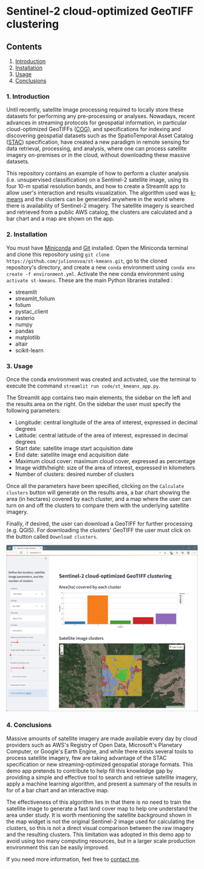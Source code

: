 # Sentinel-2 cloud-optimized GeoTIFF clustering
## Contents
1. [Introduction](#1-introduction)
2. [Installation](#2-installation)
3. [Usage](#3-usage)
4. [Conclusions](#4-conclusions)

### 1. Introduction
Until recently, satellite image processing required to locally store these datasets for performing any pre-processing or analyses. Nowadays, recent advances in streaming protocols for geospatial information, in particular cloud-optimized GeoTIFFs ([COG](https://www.cogeo.org/)), and specifications for indexing and discovering geospatial datasets such as the SpatioTemporal Asset Catalog ([STAC](https://stacspec.org/)) specification, have created a new paradigm in remote sensing for data retrieval, processing, and analysis, where one can process satellite imagery on-premises or in the cloud, without downloading these massive datasets.

This repository contains an example of how to perform a cluster analysis (i.e. unsupervised classification) on a Sentinel-2 satellite image, using its four 10-m spatial resolution bands, and how to create a Streamlit app to allow user's interaction and results visualization. The algorithm used was [k-means](https://en.wikipedia.org/wiki/K-means_clustering) and the clusters can be generated anywhere in the world where there is availability of Sentinel-2 imagery. The satellite imagery is searched and retrieved from a public AWS catalog, the clusters are calculated and a bar chart and a map are shown on the app.

### 2. Installation
You must have [Miniconda](https://docs.conda.io/en/latest/miniconda.html) and [Git](https://git-scm.com/) installed. Open the Miniconda terminal and clone this repository using `git clone https://github.com/julionovoa/st-kmeans.git`, go to the cloned repository's directory, and create a new `conda` environment using  `conda env create -f environment.yml`. Activate the new conda environment using `activate st-kmeans`.
These are the main Python libraries installed :
- streamlit
- streamlit_folium
- folium
- pystac_client
- rasterio
- numpy
- pandas
- matplotlib
- altair
- scikit-learn

### 3. Usage
Once the conda environment was created and activated, use the terminal to execute the command `streamlit run code/st_kmeans_app.py`.

The Streamlit app contains two main elements, the sidebar on the left and the results area on the right. On the sidebar the user must specify the following parameters:
- Longitude:            central longitude of the area of interest, expressed in decimal degrees
- Latitude:             central latitude of the area of interest, expressed in decimal degrees
- Start date:           satellite image start acquisition date   
- End date:             satellite image end acquisition date
- Maximum cloud cover:  maximum cloud cover, expressed as percentage
- Image width/height:   size of the area of interest, expressed in kilometers
- Number of clusters:   desired number of clusters

Once all the parameters have been specified, clicking on the `Calculate clusters` button will generate on the results area, a bar chart showing the area (in hectares) covered by each cluster, and a map where the user can turn on and off the clusters to compare them with the underlying satellite imagery.

Finally, if desired, the user can download a GeoTIFF for further processing (e.g. QGIS). For downloading the clusters' GeoTIFF the user must click on the button called `Download clusters`.

![](etc/app.png)

### 4. Conclusions
Massive amounts of satellite imagery are made available every day by cloud providers such as AWS's Registry of Open Data, Microsoft's Planetary Computer, or Google's Earth Engine, and while there exists several tools to process satellite imagery, few are taking advantage of the STAC specification or new streaming-optimized geospatial storage formats. This demo app pretends to contribute to help fill this knowledge gap by providing a simple and effective tool to search and retrieve satellite imagery, apply a machine learning algorithm, and present a summary of the results in for of a bar chart and an interactive map.

The effectiveness of this algorithm lies in that there is no need to train the satellite image to generate a fast land cover map to help one understand the area under study. It is worth mentioning the satellite background shown in the map widget is not the original Sentinel-2 image used for calculating the clusters, so this is not a direct visual comparison between the raw imagery and the resulting clusters. This limitation was adopted in this demo app to avoid using too many computing resources, but in a larger scale production environment this can be easily improved.

If you need more information, feel free to [contact me](https://twitter.com/julionovoa_).
